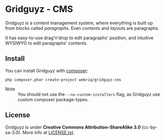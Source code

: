 Gridguyz - CMS
==============

Gridguyz is a content management system, where everything is built up from
blocks called *paragraph*s. Even *content*s and *layout*s are paragraphs.

It has easy-to-use drag'n'drop to edit paragraphs' position, and intuitive
WYSIWYG to edit paragraphs' contents.

Install
-------

You can install Gridguyz with [composer](http://getcomposer.org/ "Get composer"):

    php composer.phar create-project webriq/gridguyz-cms

<dl>
  <dt>Note</dt>
  <dd>
    You should not use the <code>--no-custom-installers</code> flag,
    as Gridguyz use custom composer package-types.
  </dd>
</dl>

License
-------

Gridguyz is under **Creative Commons Attribution-ShareAlike 3.0** (cc-by-sa-3.0).
More info at [LICENSE.txt](LICENSE.txt).
